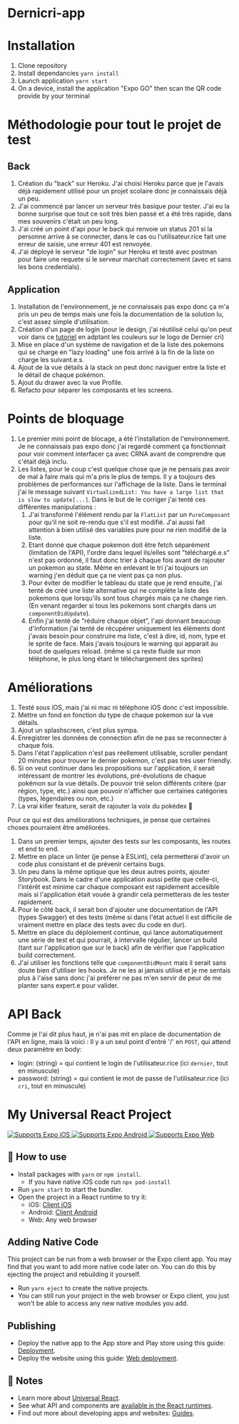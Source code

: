 # Dernicri-app

# Installation

1. Clone repository
2. Install dependancies `yarn install`
3. Launch application `yarn start`
4. On a device, install the application "Expo GO" then scan the QR code provide by your terminal

# Méthodologie pour tout le projet de test

## Back

1. Création du "back" sur Heroku. J'ai choisi Heroku parce que je l'avais déjà rapidement utilisé pour un projet scolaire donc je connaissais déjà un peu.
2. J'ai commencé par lancer un serveur très basique pour tester. J'ai eu la bonne surprise que tout ce soit très bien passé et a été très rapide, dans mes souvenirs c'était un peu long.
3. J'ai créé un point d'api pour le back qui renvoie un status 201 si la personne arrive à se connecter, dans le cas ou l'utilisateur.rice fait une erreur de saisie, une erreur 401 est renvoyée.
4. J'ai déployé le serveur "de login" sur Heroku et testé avec postman pour faire une requete si le serveur marchait correctement (avec et sans les bons credentials).

## Application

1. Installation de l'environnement, je ne connaissais pas expo donc ça m'a pris un peu de temps mais une fois la documentation de la solution lu, c'est assez simple d'utilisation.
2. Création d'un page de login (pour le design, j'ai réutilisé celui qu'on peut voir dans ce [tutoriel](https://code.tutsplus.com/tutorials/common-react-native-app-layouts-login-page--cms-27639) en adptant les couleurs sur le logo de Dernier cri)
3. Mise en place d'un système de navigation et de la liste des pokemons qui se charge en "lazy loading" une fois arrivé à la fin de la liste on charge les suivant.e.s.
4. Ajout de la vue détails à la stack on peut donc naviguer entre la liste et le détail de chaque pokémon.
5. Ajout du drawer avec la vue Profile.
6. Refacto pour séparer les composants et les screens.

# Points de bloquage

1. Le premier mini point de blocage, a été l'installation de l'environnement. Je ne connaissais pas expo donc j'ai regardé comment ça fonctionnait pour voir comment interfacer ça avec CRNA avant de comprendre que c'était déjà inclu.
2. Les listes, pour le coup c'est quelque chose que je ne pensais pas avoir de mal à faire mais qui m'a pris le plus de temps. Il y a toujours des problèmes de performances sur l'affichage de la liste. Dans le terminal j'ai le message suivant `VirtualizedList: You have a large list that is slow to update[...]`. Dans le but de le corriger j'ai tenté ces différentes manipulations :
   1. J'ai transformé l'élément rendu par la `FlatList` par un `PureComposant` pour qu'il ne soit re-rendu que s'il est modifié. J'ai aussi fait attention à bien utilisé des variables pure pour ne rien modifié de la liste.
   2. Etant donné que chaque pokemon doit être fetch séparément (limitation de l'API), l'ordre dans lequel ils/elles sont "téléchargé.e.s" n'est pas ordonné, il faut donc trier à chaque fois avant de rajouter un pokemon au state. Même en enlevant le tri j'ai toujours un warning j'en déduit que ça ne vient pas ça non plus.
   3. Pour éviter de modifier le tableau du state que je rend ensuite, j'ai tenté de créé une liste alternative qui ne complète la liste des pokemons que lorsqu'ils sont tous chargés mais ça ne change rien. (En venant regarder si tous les pokemons sont chargés dans un `componentDidUpdate`).
   4. Enfin j'ai tenté de "réduire chaque objet", l'api donnant beaucoup d'information j'ai tenté de récupérer uniquement les éléments dont j'avais besoin pour construire ma liste, c'est à dire, id, nom, type et le sprite de face. Mais j'avais toujours le warning qui apparait au bout de quelques reload. (même si ça reste fluide sur mon téléphone, le plus long étant le téléchargement des sprites)

# Améliorations

1. Testé sous iOS, mais j'ai ni mac ni téléphone iOS donc c'est impossible.
2. Mettre un fond en fonction du type de chaque pokemon sur la vue détails.
4. Ajout un splashscreen, c'est plus sympa.
5. Enregistrer les données de connection afin de ne pas se reconnecter à chaque fois.
6. Dans l'état l'application n'est pas réellement utilisable, scroller pendant 20 minutes pour trouver le dernier pokemon, c'est pas très user friendly.
7. Si on veut continuer dans les propositions sur l'application, il serait intéressant de montrer les évolutions, pré-évolutions de chaque pokémon sur la vue détails. De pouvoir trié selon différents critère (par région, type, etc.) ainsi que pouvoir n'afficher que certaines catégories (types, légendaires ou non, etc.)
8. La vrai killer feature, serait de rajouter la voix du pokédex :eyes:

Pour ce qui est des améliorations techniques, je pense que certaines choses pourraient être améliorées.
1. Dans un premier temps, ajouter des tests sur les composants, les routes et end to end.
2. Mettre en place un linter (je pense à ESLint), cela permetterai d'avoir un code plus consistant et de prévenir certains bugs.
3. Un peu dans la même optique que les deux autres points, ajouter Storybook. Dans le cadre d'une application aussi petite que celle-ci, l'intérêt est minime car chaque composant est rapidement accesible mais si l'application était vouée à grandir cela permetterais de les tester rapidement.
4. Pour le côté back, il serait bon d'ajouter une documentation de l'API (types Swagger) et des tests (même si dans l'état actuel il est difficile de vraiment mettre en place des tests avec du code en dur).
5. Mettre en place du déploiement continue, qui lance automatiquement une série de test et qui pourrait, à intervalle régulier, lancer un build (tant sur l'application que sur le back) afin de vérifier que l'application build correctement.
6. J'ai utiliser les fonctions telle que `componentDidMount` mais il serait sans doute bien d'utiliser les hooks. Je ne les ai jamais utilisé et je me sentais plus à l'aise sans donc j'ai préférer ne pas m'en servir de peur de me planter sans expert.e pour valider.

# API Back

Comme je l'ai dit plus haut, je n'ai pas mit en place de documentation de l'API en ligne, mais là voici :
Il y a un seul point d'entré '/' en `POST`, qui attend deux paramètre en body:
- login: (string) = qui contient le login de l'utilisateur.rice (ici `dernier`, tout en minuscule)
- password: (string) = qui contient le mot de passe de l'utilisateur.rice (ici `cri`, tout en minuscule)

# My Universal React Project

<p>
  <!-- iOS -->
  <a href="https://itunes.apple.com/app/apple-store/id982107779">
    <img alt="Supports Expo iOS" longdesc="Supports Expo iOS" src="https://img.shields.io/badge/iOS-4630EB.svg?style=flat-square&logo=APPLE&labelColor=999999&logoColor=fff" />
  </a>
  <!-- Android -->
  <a href="https://play.google.com/store/apps/details?id=host.exp.exponent&referrer=blankexample">
    <img alt="Supports Expo Android" longdesc="Supports Expo Android" src="https://img.shields.io/badge/Android-4630EB.svg?style=flat-square&logo=ANDROID&labelColor=A4C639&logoColor=fff" />
  </a>
  <!-- Web -->
  <a href="https://docs.expo.io/workflow/web/">
    <img alt="Supports Expo Web" longdesc="Supports Expo Web" src="https://img.shields.io/badge/web-4630EB.svg?style=flat-square&logo=GOOGLE-CHROME&labelColor=4285F4&logoColor=fff" />
  </a>
</p>

## 🚀 How to use

- Install packages with `yarn` or `npm install`.
  - If you have native iOS code run `npx pod-install`
- Run `yarn start` to start the bundler.
- Open the project in a React runtime to try it:
  - iOS: [Client iOS](https://itunes.apple.com/app/apple-store/id982107779)
  - Android: [Client Android](https://play.google.com/store/apps/details?id=host.exp.exponent&referrer=blankexample)
  - Web: Any web browser

## Adding Native Code

This project can be run from a web browser or the Expo client app. You may find that you want to add more native code later on. You can do this by ejecting the project and rebuilding it yourself.

- Run `yarn eject` to create the native projects.
- You can still run your project in the web browser or Expo client, you just won't be able to access any new native modules you add.

## Publishing

- Deploy the native app to the App store and Play store using this guide: [Deployment](https://docs.expo.io/distribution/app-stores/).
- Deploy the website using this guide: [Web deployment](https://docs.expo.io/distribution/publishing-websites/).

## 📝 Notes

- Learn more about [Universal React](https://docs.expo.io/).
- See what API and components are [available in the React runtimes](https://docs.expo.io/versions/latest/).
- Find out more about developing apps and websites: [Guides](https://docs.expo.io/guides/).
